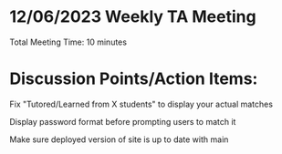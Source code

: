 # 12/06/2023 Weekly TA Meeting

Total Meeting Time: 10 minutes

# Discussion Points/Action Items:

Fix "Tutored/Learned from X students" to display your actual matches

Display password format before prompting users to match it

Make sure deployed version of site is up to date with main